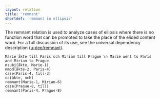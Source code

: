 ```yaml
---
layout: relation
title: 'remnant'
shortdef: 'remnant in ellipsis'
---
```


The remnant relation is used to analyze cases of ellipsis where there is no function word that can be promoted to take the place of the elided content word. For a full discussion of its use, see the universal dependency description ([u-dep/remnant]()).

~~~ sdparse
Marie åkte till Paris och Miriam till Prague \n Marie went to Paris and Miriam to Prague
nsubj(åkte, Marie-1)
nmod(åkte-2, Paris-4)
case(Paris-4, till-3)
cc(åkte, och)
remnant(Marie-1, Miriam-6)
case(Prague-8, till)
remnant(Paris-4, Prague-8)
~~~
<!-- Interlanguage links updated Út zář 29 18:41:35 CEST 2020 -->

